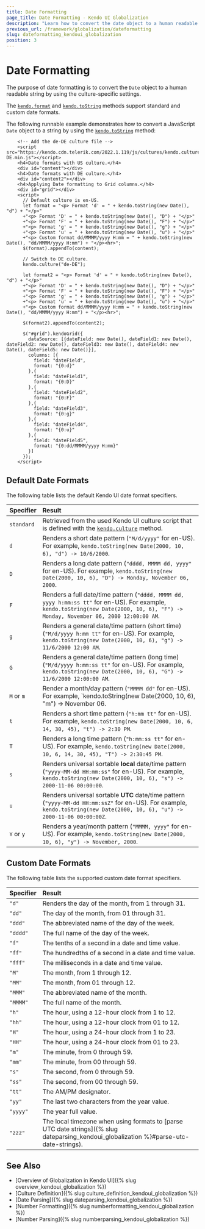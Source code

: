 ```yaml
---
title: Date Formatting
page_title: Date Formatting - Kendo UI Globalization
description: "Learn how to convert the date object to a human readable string, and support standard and custom date formats in Kendo UI."
previous_url: /framework/globalization/dateformatting
slug: dateformatting_kendoui_globalization
position: 3
---
```


# Date Formatting

The purpose of date formatting is to convert the `Date` object to a human readable string by using the culture-specific settings.

The [`kendo.format`](/api/javascript/kendo/methods/format) and [`kendo.toString`](/api/javascript/kendo/methods/tostring) methods support standard and custom date formats.

The following runnable example demonstrates how to convert a JavaScript `Date` object to a string by using the [`kendo.toString`](/api/javascript/kendo/methods/tostring) method:

```dojo
    <!-- Add the de-DE culture file -->
    <script src="https://kendo.cdn.telerik.com/2022.1.119/js/cultures/kendo.culture.de-DE.min.js"></script>
    <h4>Date formats with US culture.</h4>
    <div id="content"></div>
    <h4>Date formats with DE culture.</h4>
    <div id="content2"></div>
    <h4>Applying Date formatting to Grid columns.</h4>
    <div id="grid"></div>
    <script>
      // Default culture is en-US.
      let format = "<p> Format 'd' = " + kendo.toString(new Date(), "d") + "</p>"
      +"<p> Format 'D' = " + kendo.toString(new Date(), "D") + "</p>"
      +"<p> Format 'F' = " + kendo.toString(new Date(), "F") + "</p>"
      +"<p> Format 'g' = " + kendo.toString(new Date(), "g") + "</p>"
      +"<p> Format 'u' = " + kendo.toString(new Date(), "u") + "</p>"
      +"<p> Custom format dd/MMMM/yyyy H:mm = " + kendo.toString(new Date(), "dd/MMMM/yyyy H:mm") + "</p><hr>";
      $(format).appendTo(content);

      // Switch to DE culture.
      kendo.culture("de-DE");

      let format2 = "<p> Format 'd' = " + kendo.toString(new Date(), "d") + "</p>"
      +"<p> Format 'D' = " + kendo.toString(new Date(), "D") + "</p>"
      +"<p> Format 'F' = " + kendo.toString(new Date(), "F") + "</p>"
      +"<p> Format 'g' = " + kendo.toString(new Date(), "g") + "</p>"
      +"<p> Format 'u' = " + kendo.toString(new Date(), "u") + "</p>"
      +"<p> Custom format dd/MMMM/yyyy H:mm = " + kendo.toString(new Date(), "dd/MMMM/yyyy H:mm") + "</p><hr>";

      $(format2).appendTo(content2);

      $("#grid").kendoGrid({
        dataSource: [{dateField: new Date(), dateField1: new Date(), dateField2: new Date(), dateField3: new Date(), dateField4: new Date(), dateField5: new Date()}],
        columns: [{
          field: "dateField",
          format: "{0:d}"
        },{
          field: "dateField1",
          format: "{0:D}"
        },{
          field: "dateField2",
          format: "{0:F}"
        },{
          field: "dateField3",
          format: "{0:g}"
        },{
          field: "dateField4",
          format: "{0:u}"
        },{
          field: "dateField5",
          format: "{0:dd/MMMM/yyyy H:mm}"
        }]
      });
    </script>
```

## Default Date Formats

The following table lists the default Kendo UI date format specifiers.

| Specifier     | Result  |
|:---           |:---     |
|`standard`     |Retrieved from the used Kendo UI culture script that is defined with the [`kendo.culture`](/api/javascript/kendo/methods/culture) method.
|`d`            | Renders a short date pattern (`"M/d/yyyy"` for en-US). For example, `kendo.toString(new Date(2000, 10, 6), "d") -> 10/6/2000`.
|`D`            |Renders a long date pattern (`"dddd, MMMM dd, yyyy"` for en-US). For example, `kendo.toString(new Date(2000, 10, 6), "D") -> Monday, November 06, 2000`.
|`F`            |Renders a full date/time pattern (`"dddd, MMMM dd, yyyy h:mm:ss tt"` for en-US). For example, `kendo.toString(new Date(2000, 10, 6), "F") -> Monday, November 06, 2000 12:00:00 AM`.
|`g`            |Renders a general date/time pattern (short time) (`"M/d/yyyy h:mm tt"` for en-US). For example, `kendo.toString(new Date(2000, 10, 6), "g") -> 11/6/2000 12:00 AM`.
|`G`            |Renders a general date/time pattern (long time) (`"M/d/yyyy h:mm:ss tt"` for en-US). For example, `kendo.toString(new Date(2000, 10, 6), "G") -> 11/6/2000 12:00:00 AM`.
|`M` or `m`     |Render a month/day pattern (`"MMMM dd"` for en-US). For example, `kendo.toString(new Date(2000, 10, 6), "m") -> November 06.
|`t`            |Renders a short time pattern (`"h:mm tt"` for en-US). For example, `kendo.toString(new Date(2000, 10, 6, 14, 30, 45), "t") -> 2:30 PM`.
|`T`            |Renders a long time pattern (`"h:mm:ss tt"` for en-US). For example, `kendo.toString(new Date(2000, 10, 6, 14, 30, 45), "T") -> 2:30:45 PM`.
|`s`            |Renders universal sortable **local** date/time pattern (`"yyyy-MM-dd HH:mm:ss"` for en-US). For example, `kendo.toString(new Date(2000, 10, 6), "s") -> 2000-11-06 00:00:00`.
|`u`            |Renders universal sortable **UTC** date/time pattern (`"yyyy-MM-dd HH:mm:ssZ"` for en-US). For example, `kendo.toString(new Date(2000, 10, 6), "u") -> 2000-11-06 00:00:00Z`.
|`Y` or `y`     |Renders a year/month pattern (`"MMMM, yyyy"` for en-US). For example, `kendo.toString(new Date(2000, 10, 6), "y") -> November, 2000`.

## Custom Date Formats

The following table lists the supported custom date format specifiers. 

| Specifier     | Result  |
|:---           |:---     |
| `"d"`     | Renders the day of the month, from 1 through 31.|
| `"dd"`    | The day of the month, from 01 through 31.|
| `"ddd"`   | The abbreviated name of the day of the week.
| `"dddd"`  | The full name of the day of the week.
| `"f"`     | The tenths of a second in a date and time value.
| `"ff"`    | The hundredths of a second in a date and time value.
| `"fff"`   | The milliseconds in a date and time value.
| `"M"`     | The month, from 1 through 12.
| `"MM"`    | The month, from 01 through 12.
| `"MMM"`   | The abbreviated name of the month.
| `"MMMM"`  | The full name of the month.
| `"h"`     | The hour, using a 12-hour clock from 1 to 12.
| `"hh"`    | The hour, using a 12-hour clock from 01 to 12.
| `"H"`     | The hour, using a 24-hour clock from 1 to 23.
| `"HH"`    | The hour, using a 24-hour clock from 01 to 23.
| `"m"`     | The minute, from 0 through 59.
| `"mm"`    | The minute, from 00 through 59.
| `"s"`     | The second, from 0 through 59.
| `"ss"`    | The second, from 00 through 59.
| `"tt"`    | The AM/PM designator.
| `"yy"`    | The last two characters from the year value.
| `"yyyy"`  | The year full value.
| `"zzz"`   | The local timezone when using formats to [parse UTC date strings]({% slug dateparsing_kendoui_globalization %}#parse-utc-date-strings).

## See Also

* [Overview of Globalization in Kendo UI]({% slug overview_kendoui_globalization %})
* [Culture Definition]({% slug culture_definition_kendoui_globalization %})
* [Date Parsing]({% slug dateparsing_kendoui_globalization %})
* [Number Formatting]({% slug numberformatting_kendoui_globalization %})
* [Number Parsing]({% slug numberparsing_kendoui_globalization %})
